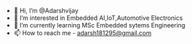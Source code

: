 - 👋 Hi, I’m @Adarshvijay
- 👀 I’m interested in Embedded AI,IoT,Automotive Electronics
- 🌱 I’m currently learning MSc Embedded sytems Engineering
- 📫 How to reach me - adarsh181295@gmail.com
